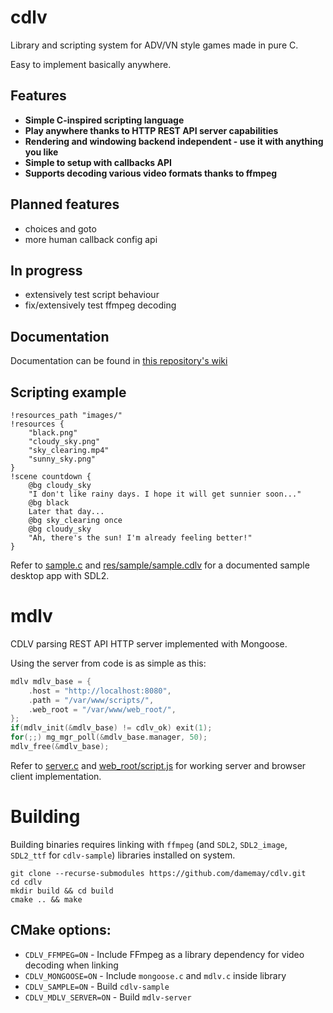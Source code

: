 # cdlv
Library and scripting system for ADV/VN style games made in pure C.

Easy to implement basically anywhere.

## Features
- **Simple C-inspired scripting language**
- **Play anywhere thanks to HTTP REST API server capabilities**
- **Rendering and windowing backend independent - use it with anything you like**
- **Simple to setup with callbacks API**
- **Supports decoding various video formats thanks to ffmpeg**

## Planned features
- choices and goto
- more human callback config api

## In progress
- extensively test script behaviour
- fix/extensively test ffmpeg decoding

## Documentation

Documentation can be found in [this repository's wiki](https://github.com/damemay/cdlv/wiki)

## Scripting example
```
!resources_path "images/"
!resources {
    "black.png"
    "cloudy_sky.png"
    "sky_clearing.mp4"
    "sunny_sky.png"
}
!scene countdown {
    @bg cloudy_sky
    "I don't like rainy days. I hope it will get sunnier soon..."
    @bg black
    Later that day...
    @bg sky_clearing once
    @bg cloudy_sky
    "Ah, there's the sun! I'm already feeling better!"
}
```
Refer to [sample.c](sample.c) and [res/sample/sample.cdlv](res/sample/sample.cdlv) for a documented sample desktop app with SDL2.

# mdlv

CDLV parsing REST API HTTP server implemented with Mongoose.

Using the server from code is as simple as this:
```c
mdlv mdlv_base = {
    .host = "http://localhost:8080",
    .path = "/var/www/scripts/",
    .web_root = "/var/www/web_root/",
};
if(mdlv_init(&mdlv_base) != cdlv_ok) exit(1);
for(;;) mg_mgr_poll(&mdlv_base.manager, 50);
mdlv_free(&mdlv_base);
```
Refer to [server.c](server.c) and [web_root/script.js](web_root/script.js) for working server and browser client implementation.

# Building
Building binaries requires linking with `ffmpeg` (and `SDL2`, `SDL2_image`, `SDL2_ttf` for `cdlv-sample`) libraries installed on system.

```shell
git clone --recurse-submodules https://github.com/damemay/cdlv.git
cd cdlv
mkdir build && cd build
cmake .. && make
```

## CMake options:
- `CDLV_FFMPEG=ON` - Include FFmpeg as a library dependency for video decoding when linking
- `CDLV_MONGOOSE=ON` - Include `mongoose.c` and `mdlv.c` inside library
- `CDLV_SAMPLE=ON` - Build `cdlv-sample`
- `CDLV_MDLV_SERVER=ON` - Build `mdlv-server`
